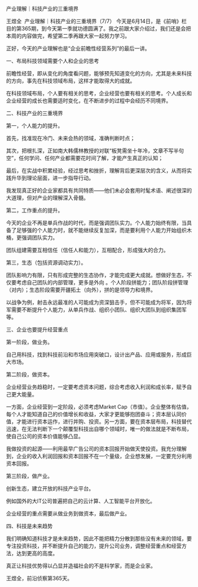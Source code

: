产业理解｜科技产业的三重境界

王煜全  产业理解｜科技产业的三重境界（7/7）
今天是6月14日，是《前哨》栏目的第365期，到今天第一季就功德圆满了。我之前跟大家介绍过，我们还是会把本周的内容做完，希望第二季再跟大家一起努力学习。

正好，今天的产业理解也是“企业前瞻性经营系列”的最后一讲。

一、布局科技领域需要个人和企业的思考

前瞻性经营，即从变化的角度看问题，能够预先知道变化的方向，尤其是未来科技的方向，事先在科技领域布局，这样才能取得大的成就。

在科技领域布局，个人要有相关的思考，企业经营也要有相关的思考。个人成长和企业经营的成长也需要适时变化，在不断进步的过程中会经历不同境界。

二、科技产业的三重境界

第一，个人能力的提升。

首先，找准现在冷门、未来会热的领域，准确判断时点；

其次，把根扎深，正如南大韩儒林教授的对联“板凳需坐十年冷，文章不写半句空”，任何学问、任何产业都需要花时间了解，才能产生真正的认知；

最后，在实战中积累经验，经过思考和挫折，理解背后更深层次的含义，从而将实践升华到理论层面，进一步指导行动。

我发现真正好的企业家都具有共同特质——他们未必会套用时髦术语、阐述很深的大道理，但对产业的理解深入骨髓。

第二，工作重点的提升。

今天的企业不再是单兵作战的时代，而是强调团队实力。个人能力始终有限，当具备了足够强的个人能力时，就不能继续反复加深，而是要利用个人能力开始组织木桶，更强调团队实力。

团队组建需要互相信任（信任人和能力），互相配合，形成强大的合力。

第三，生态（包括资源调动实力）。

团队影响力有限，只有形成完整的生态协作，才能完成更大成就。想做好生态，不仅要考虑自己团队的内部管理，更多是外向 。个人阶段拼能力；团队阶段拼管理（对内）；生态阶段需要开疆拓土（向外），拼的是领导力和境界。

以战争为例，射击永远最准的人可能成为资深狙击手，但不可能成为将军，因为将军需要不断提升个人能力，从单兵作战、组织小团队、组织大团队到组织集团军等。

三、企业也要提升经营重点

第一阶段，做业务。

自己用科技，找到科技前沿和市场应用突破口，设计出产品、应用或服务，形成巨大市场。

第二阶段，做资本。

企业经营业务趋稳时，一定要考虑资本问题，综合考虑收入利润和成长率，赋予自己更大能量。

一方面，企业经营到一定阶段，必须考虑Market Cap（市值）。企业整体有估值，每个人才能知道自己的价值增长和收益，大家才更能够抱团奋斗；资本层认同价值，才能进行资本运作，进行并购、投资。另一方面，要在资本层布局，科技替代迅速，在无法判断下一个颠覆型科技出自哪个领域时，唯一的做法就是不断布局，使自己公司的资本价值能够凸显。

我做投资的起源——利用最早广告公司的资本回报开始做天使投资。我充分理解到，企业的收入利润回报和资本回报不在一个量级，企业想发展，一定要充分利用资本回报。

第三阶段，做产业。

创新生态，建立开放的科技产业平台。

例如国外的大IT公司普遍把自己的云计算、人工智能平台开放化。

企业经营的重点需要从做业务到做资本，最后做产业。

四、科技是未来趋势

我们明确知道科技才是未来趋势，因此不能把精力分散到那些没有未来的领域，要专注投资科技，并不断提升自己的能力，提升公司业务，调整经营重点和经营方法，达到更高的高度。

真正让科技优势得以凸显并造福社会的不是科学家，而是企业家。

王煜全，前沿侦察第365天。

